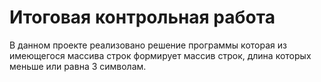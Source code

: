 # Итоговая контрольная работа

В данном проекте реализовано решение программы которая из имеющегося массива строк формирует массив строк, длина которых меньше или равна 3 символам. 